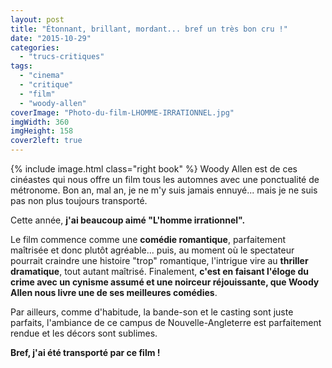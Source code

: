 ```yaml
---
layout: post
title: "Étonnant, brillant, mordant... bref un très bon cru !"
date: "2015-10-29"
categories: 
  - "trucs-critiques"
tags: 
  - "cinema"
  - "critique"
  - "film"
  - "woody-allen"
coverImage: "Photo-du-film-LHOMME-IRRATIONNEL.jpg"
imgWidth: 360
imgHeight: 158
cover2left: true
---
```


{% include image.html class="right book" %}
Woody Allen est de ces cinéastes qui nous offre un film tous les automnes avec une ponctualité de métronome. Bon an, mal an, je ne m'y suis jamais ennuyé... mais je ne suis pas non plus toujours transporté.

Cette année, **j'ai beaucoup aimé "L'homme irrationnel".**

Le film commence comme une **comédie romantique**, parfaitement maîtrisée et donc plutôt agréable... puis, au moment où le spectateur pourrait craindre une histoire "trop" romantique, l'intrigue vire au **thriller dramatique**, tout autant maîtrisé. Finalement, **c'est en faisant l'éloge du crime avec un cynisme assumé et une noirceur réjouissante, que Woody Allen nous livre une de ses meilleures comédies**.

Par ailleurs, comme d'habitude, la bande-son et le casting sont juste parfaits, l'ambiance de ce campus de Nouvelle-Angleterre est parfaitement rendue et les décors sont sublimes.

**Bref, j'ai été transporté par ce film !**
